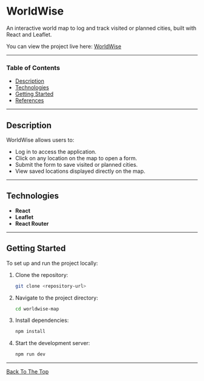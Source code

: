# WorldWise

An interactive world map to log and track visited or planned cities, built with React and Leaflet.

You can view the project live here:
[WorldWise](https://worldwise-map-abdousadik.netlify.app/)

---

### Table of Contents

- [Description](#description)
- [Technologies](#technologies)
- [Getting Started](#getting-started)
- [References](#references)

---

## Description

WorldWise allows users to:

- Log in to access the application.
- Click on any location on the map to open a form.
- Submit the form to save visited or planned cities.
- View saved locations displayed directly on the map.

---

## Technologies

- **React**
- **Leaflet**
- **React Router**

---

## Getting Started

To set up and run the project locally:

1. Clone the repository:
   ```bash
   git clone <repository-url>
   ```
2. Navigate to the project directory:
   ```bash
   cd worldwise-map
   ```
3. Install dependencies:
   ```bash
   npm install
   ```
4. Start the development server:
   ```bash
   npm run dev
   ```

---

[Back To The Top](#worldwise)
